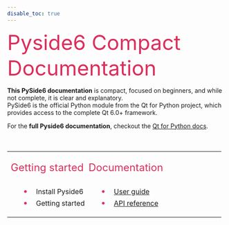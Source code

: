 ```yaml
---
disable_toc: true
---
```


<font size = "20" color = "#dd2e5b"> Pyside6 Compact Documentation </font> 


**This PySide6 documentation** is compact, focused on beginners, and while not complete, it is clear and explanatory.<br> PySide6 is the official Python module from the Qt for Python project, which provides access to the complete Qt 6.0+ framework. 

For the **full Pyside6 documentation**, checkout the [Qt for Python docs](https://doc.qt.io/qtforpython-6/index.html).
<br>
<br>
<br>


<style type="text/css">
ul {
  padding-left: 50px;
}

li {
  padding: 2px 0
}

.font-title {
  font-size: 24px;
  color: #dd2e5b;
  display: block;
  padding-bottom: 10px;
}
.font-item {
  font-size: 16px;
}
</style>

<style type="text/css">
ul li::marker {
  font-size: 20px; /* Adjust the size */
  color: #dd2e5b; /* Optional: change the color */
}

td {
  padding-right: 1px; /* Adjust horizontal space between columns */
}
</style>

<table>
  <tr>
    <td>
    <br>
      <span class="font-title">Getting started</span>
      <ul>
        <li><span class="font-item">&nbsp Install Pyside6</span></li>
        <li><span class="font-item">&nbsp Getting started</span></li>
      </ul>
    </td>
    <td>
    <br>
      <span class="font-title">Documentation</span>
      <ul>
        <li><span class="font-item">&nbsp <a href="User_Guide">User guide</a></span></li>
        <li><span class="font-item">&nbsp <a href="API_reference">API reference</a></span></li>
      </ul>
    </td>
    <td>
    <li style = "padding-left: 125px; list-style-type: none;"> </li>
    </td>                                           
  </tr>
</table>

<br></br>
<br></br>
<br></br>
<br></br>